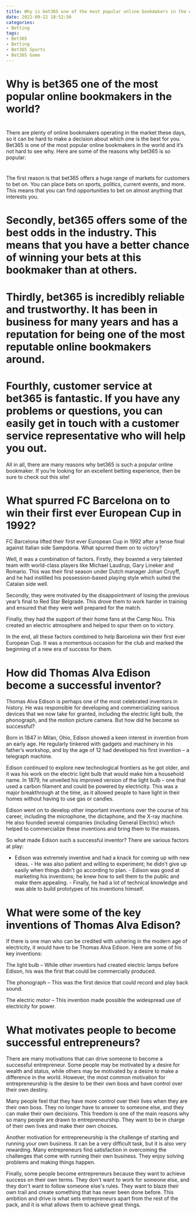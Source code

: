 ```yaml
---
title: Why is bet365 one of the most popular online bookmakers in the world
date: 2022-09-22 18:52:50
categories:
- Betting
tags:
- Bet365
- Betting
- Bet365 Sports
- Bet365 Game
---
```



#  Why is bet365 one of the most popular online bookmakers in the world?

#

There are plenty of online bookmakers operating in the market these days, so it can be hard to make a decision about which one is the best for you.  Bet365 is one of the most popular online bookmakers in the world and it’s not hard to see why. Here are some of the reasons why bet365 is so popular:

#

The first reason is that bet365 offers a huge range of markets for customers to bet on. You can place bets on sports, politics, current events, and more. This means that you can find opportunities to bet on almost anything that interests you.

# Secondly, bet365 offers some of the best odds in the industry. This means that you have a better chance of winning your bets at this bookmaker than at others. 

# Thirdly, bet365 is incredibly reliable and trustworthy. It has been in business for many years and has a reputation for being one of the most reputable online bookmakers around. 

# Fourthly, customer service at bet365 is fantastic. If you have any problems or questions, you can easily get in touch with a customer service representative who will help you out. 

All in all, there are many reasons why bet365 is such a popular online bookmaker. If you’re looking for an excellent betting experience, then be sure to check out this site!

#  What spurred FC Barcelona on to win their first ever European Cup in 1992?

FC Barcelona lifted their first ever European Cup in 1992 after a tense final against Italian side Sampdoria. What spurred them on to victory?

Well, it was a combination of factors. Firstly, they boasted a very talented team with world-class players like Michael Laudrup, Gary Lineker and Romario. This was their first season under Dutch manager Johan Cruyff, and he had instilled his possession-based playing style which suited the Catalan side well.

Secondly, they were motivated by the disappointment of losing the previous year’s final to Red Star Belgrade. This drove them to work harder in training and ensured that they were well prepared for the match.

Finally, they had the support of their home fans at the Camp Nou. This created an electric atmosphere and helped to spur them on to victory.

In the end, all these factors combined to help Barcelona win their first ever European Cup. It was a momentous occasion for the club and marked the beginning of a new era of success for them.

#  How did Thomas Alva Edison become a successful inventor?

Thomas Alva Edison is perhaps one of the most celebrated inventors in history. He was responsible for developing and commercializing various devices that we now take for granted, including the electric light bulb, the phonograph, and the motion picture camera. But how did he become so successful?

Born in 1847 in Milan, Ohio, Edison showed a keen interest in invention from an early age. He regularly tinkered with gadgets and machinery in his father’s workshop, and by the age of 12 had developed his first invention – a telegraph machine.

Edison continued to explore new technological frontiers as he got older, and it was his work on the electric light bulb that would make him a household name. In 1879, he unveiled his improved version of the light bulb – one that used a carbon filament and could be powered by electricity. This was a major breakthrough at the time, as it allowed people to have light in their homes without having to use gas or candles.

Edison went on to develop other important inventions over the course of his career, including the microphone, the dictaphone, and the X-ray machine. He also founded several companies (including General Electric) which helped to commercialize these inventions and bring them to the masses.

So what made Edison such a successful inventor? There are various factors at play:

- Edison was extremely inventive and had a knack for coming up with new ideas. - He was also patient and willing to experiment; he didn't give up easily when things didn't go according to plan. - Edison was good at marketing his inventions; he knew how to sell them to the public and make them appealing. - Finally, he had a lot of technical knowledge and was able to build prototypes of his inventions himself.

#  What were some of the key inventions of Thomas Alva Edison?

If there is one man who can be credited with ushering in the modern age of electricity, it would have to be Thomas Alva Edison. Here are some of his key inventions:

The light bulb – While other inventors had created electric lamps before Edison, his was the first that could be commercially produced.

The phonograph – This was the first device that could record and play back sound.

The electric motor – This invention made possible the widespread use of electricity for power.

#  What motivates people to become successful entrepreneurs?

There are many motivations that can drive someone to become a successful entrepreneur. Some people may be motivated by a desire for wealth and status, while others may be motivated by a desire to make a difference in the world. However, the most common motivation for entrepreneurship is the desire to be their own boss and have control over their own destiny.

Many people feel that they have more control over their lives when they are their own boss. They no longer have to answer to someone else, and they can make their own decisions. This freedom is one of the main reasons why so many people are drawn to entrepreneurship. They want to be in charge of their own lives and make their own choices.

Another motivation for entrepreneurship is the challenge of starting and running your own business. It can be a very difficult task, but it is also very rewarding. Many entrepreneurs find satisfaction in overcoming the challenges that come with running their own business. They enjoy solving problems and making things happen.

Finally, some people become entrepreneurs because they want to achieve success on their own terms. They don't want to work for someone else, and they don't want to follow someone else's rules. They want to blaze their own trail and create something that has never been done before. This ambition and drive is what sets entrepreneurs apart from the rest of the pack, and it is what allows them to achieve great things.
